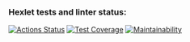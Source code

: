 ### Hexlet tests and linter status:
[![Actions Status](https://github.com/Mirdalan-p/python-project-52/workflows/hexlet-check/badge.svg)](https://github.com/Mirdalan-p/python-project-52/actions)
[![Test Coverage](https://api.codeclimate.com/v1/badges/c135796ad0346ff0037b/test_coverage)](https://codeclimate.com/github/Mirdalan-p/python-project-52/test_coverage)
[![Maintainability](https://api.codeclimate.com/v1/badges/c135796ad0346ff0037b/maintainability)](https://codeclimate.com/github/Mirdalan-p/python-project-52/maintainability)
